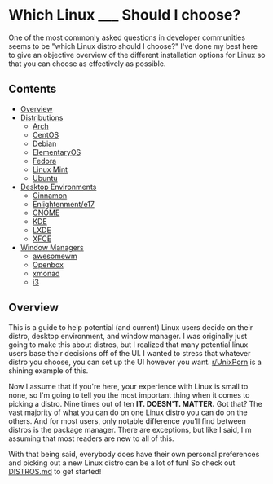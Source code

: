 # Which Linux ___ Should I choose?
One of the most commonly asked questions in developer communities seems to be "which Linux distro should I choose?" I've done my best here to give an objective overview of the different installation options for Linux so that you can choose as effectively as possible.

## Contents
* [Overview](#overview)
* [Distributions](distros.md)
  * [Arch](distros.md#arch)
  * [CentOS](distros.md#centos)
  * [Debian](distros.md#debian)
  * [ElementaryOS](distros.md#elementary-os)
  * [Fedora](distros.md#fedora)
  * [Linux Mint](distros.md#linux-mint)
  * [Ubuntu](distros.md#ubuntu)
* [Desktop Environments](desktop-environments.md)
  * [Cinnamon](desktop-evironments.md#cinnamon)
  * [Enlightenment/e17](desktop-environments.md#enlightenment)
  * [GNOME](desktop-environments.md#gnome)
  * [KDE](desktop-environments.md#kde)
  * [LXDE](desktop-environments.md#lxde)
  * [XFCE](desktop-environments.md#xfce)
* [Window Managers](window-managers.md)
  * [awesomewm](window-managers.md#awesomewm)
  * [Openbox](window-managers.md#openbox)
  * [xmonad](window-managers.md#xmonad)
  * [i3](window-managers.md#i3)


## Overview
This is a guide to help potential (and current) Linux users decide on their distro, desktop environment, and window manager.  I was originally just going to make this about distros, but I realized that many potential linux users base their decisions off of the UI. I wanted to stress that whatever distro you choose, you can set up the UI however you want.  [r/UnixPorn](reddit.com/r/unixporn) is a shining example of this.

Now I assume that if you're here, your experience with Linux is small to none, so I'm going to tell you the most important thing when it comes to picking a distro. Nine times out of ten
**IT.
DOESN'T.
MATTER.**
Got that? The vast majority of what you can do on one Linux distro you can do on the others.  And for most users, only notable difference you'll find between distros is the package manager.  There are exceptions, but like I said, I'm assuming that most readers are new to all of this.

With that being said, everybody does have their own personal preferences and picking out a new Linux distro can be a lot of fun!  So check out [DISTROS.md](distros.md) to get started!
